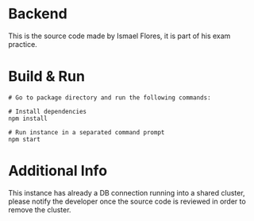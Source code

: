# Backend

This is the source code made by Ismael Flores, it is part of his exam practice.

# Build & Run

```
# Go to package directory and run the following commands:

# Install dependencies
npm install

# Run instance in a separated command prompt
npm start
```

# Additional Info

This instance has already a DB connection running into a shared cluster, please notify the developer once the source code is reviewed in order to remove the cluster.
